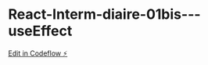 # React-Interm-diaire-01bis---useEffect

[Edit in Codeflow ⚡️](https://stackblitz.com/~/github.com/simbld/React-Interm-diaire-01bis---useEffect)